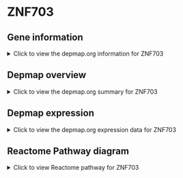 <h1>ZNF703</h1>

<h2>Gene information</h2>
<details>
  <summary>Click to view the depmap.org information for ZNF703</summary>
  <iframe src="https://depmap.org/portal/gene/ZNF703?tab=about" style="border:none;width:100%;height:800px"></iframe>
</details>

<h2>Depmap overview</h2>
<details>
  <summary>Click to view the depmap.org summary for ZNF703</summary>
  <iframe src="https://depmap.org/portal/gene/ZNF703?tab=overview" style="border:none;width:100%;height:800px"></iframe>
</details>

<h2>Depmap expression</h2>
<details>
  <summary>Click to view the depmap.org expression data for ZNF703</summary>
  <iframe src="https://depmap.org/portal/gene/ZNF703?tab=characterization" style="border:none;width:100%;height:800px"></iframe>
</details>



<h2>Reactome Pathway diagram</h2>
<details>
  <summary>Click to view Reactome pathway for ZNF703</summary>
  <p>Generic Transcription Pathway</p>
  <iframe src="https://reactome.org/PathwayBrowser/#/R-HSA-212436" style="border:none;width:100%;height:800px"></iframe>
</details>



